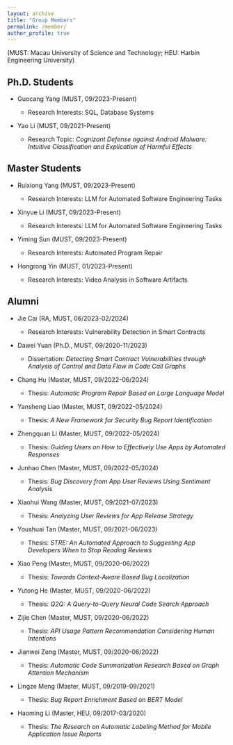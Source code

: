 ```yaml
---
layout: archive
title: "Group Members"
permalink: /member/
author_profile: true
---
```

(MUST: Macau University of Science and Technology; HEU: Harbin Engineering University)

<meta name="format-detection" content="telephone=no"/>

Ph.D. Students
------

- Guocang Yang (MUST, 09/2023-Present)
  - Research Interests: SQL, Database Systems

- Yao Li (MUST, 09/2021-Present)
  - Research Topic: *Cognizant Defense against Android Malware: Intuitive Classification and Explication of Harmful Effects*

Master Students
------

- Ruixiong Yang (MUST, 09/2023-Present)
  - Research Interests: LLM for Automated Software Engineering Tasks

- Xinyue Li (MUST, 09/2023-Present)
  - Research Interests: LLM for Automated Software Engineering Tasks

- Yiming Sun (MUST, 09/2023-Present)
  - Research Interests: Automated Program Repair

- Hongrong Yin (MUST, 01/2023-Present)
  - Research Interests: Video Analysis in Software Artifacts

Alumni
------

- Jie Cai (RA, MUST, 06/2023-02/2024)
  - Research Interests: Vulnerability Detection in Smart Contracts

- Dawei Yuan (Ph.D., MUST, 09/2020-11/2023)
  - Dissertation: *Detecting Smart Contract Vulnerabilities through Analysis of Control and Data Flow in Code Call Graphs*

- Chang Hu (Master, MUST, 09/2022-06/2024)
  - Thesis: *Automatic Program Repair Based on Large Language Model*

- Yansheng Liao (Master, MUST, 09/2022-05/2024)
  - Thesis: *A New Framework for Security Bug Report Identification*

- Zhengquan Li (Master, MUST, 09/2022-05/2024)
  - Thesis: *Guiding Users on How to Effectively Use Apps by Automated Responses*

- Junhao Chen (Master, MUST, 09/2022-05/2024)
  - Thesis: *Bug Discovery from App User Reviews Using Sentiment Analysis*

- Xiaohui Wang (Master, MUST, 09/2021-07/2023)
  - Thesis: *Analyzing User Reviews for App Release Strategy*

- Youshuai Tan (Master, MUST, 09/2021-06/2023)
  - Thesis: *STRE: An Automated Approach to Suggesting App Developers When to Stop Reading Reviews*

- Xiao Peng (Master, MUST, 09/2020-06/2022)
  - Thesis: *Towards Context-Aware Based Bug Localization*

- Yutong He (Master, MUST, 09/2020-06/2022)
  - Thesis: *Q2Q: A Query-to-Query Neural Code Search Approach*

- Zijie Chen (Master, MUST, 09/2020-06/2022)
  - Thesis: *API Usage Pattern Recommendation Considering Human Intentions*

- Jianwei Zeng (Master, MUST, 09/2020-06/2022)
  - Thesis: *Automatic Code Summarization Research Based on Graph Attention Mechanism*

- Lingze Meng (Master, MUST, 09/2019-09/2021)
  - Thesis: *Bug Report Enrichment Based on BERT Model*

- Haoming Li (Master, HEU, 09/2017-03/2020)
  - Thesis: *The Research on Automatic Labeling Method for Mobile Application Issue Reports*
  

    
  
  


  
